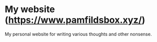 # My website (https://www.pamfildsbox.xyz/)

My personal website for writing various thoughts and other nonsense.
